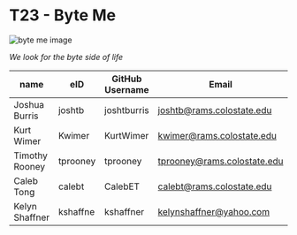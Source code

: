 # T23 - Byte Me
![byte me image](https://github.com/csucs314s19/t23/blob/master/team/images/byte_me.jpg)

*We look for the byte side of life*

| name | eID | GitHub Username | Email |
|------|-----|-----------------|-------|
| Joshua Burris | joshtb | joshtburris | joshtb@rams.colostate.edu |
| Kurt Wimer | Kwimer | KurtWimer | kwimer@rams.colostate.edu |
| Timothy Rooney | tprooney | tprooney | tprooney@rams.colostate.edu |
| Caleb Tong | calebt | CalebET | calebt@rams.colostate.edu |
| Kelyn Shaffner | kshaffne | kshaffner | kelynshaffner@yahoo.com |
